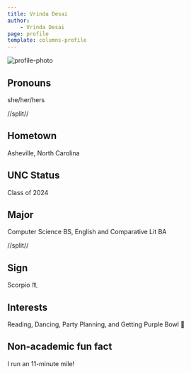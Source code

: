 ```yaml
---
title: Vrinda Desai
author:
    - Vrinda Desai
page: profile
template: columns-profile
---
```


![profile-photo](../../../static/profile-photos/vrinda.jpg)

## Pronouns

she/her/hers

//split//

## Hometown

Asheville, North Carolina

## UNC Status

Class of 2024

## Major

Computer Science BS, English and Comparative Lit BA

//split//

## Sign

Scorpio ♏

## Interests

Reading, Dancing, Party Planning, and Getting Purple Bowl 🥳

## Non-academic fun fact

I run an 11-minute mile!
